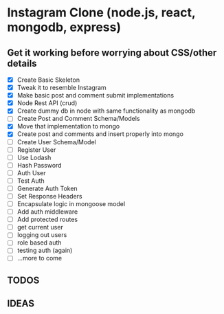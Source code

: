 # Instagram Clone (node.js, react, mongodb, express)

## Get it working before worrying about CSS/other details

* [x] Create Basic Skeleton
* [x] Tweak it to resemble Instagram
* [x] Make basic post and comment submit implementations
* [x] Node Rest API (crud)
* [x] Create dummy db in node with same functionality as mongodb
* [ ] Create Post and Comment Schema/Models
* [x] Move that implementation to mongo
* [x] Create post and comments and insert properly into mongo
* [ ] Create User Schema/Model
* [ ] Register User
* [ ] Use Lodash
* [ ] Hash Password
* [ ] Auth User
* [ ] Test Auth
* [ ] Generate Auth Token
* [ ] Set Response Headers
* [ ] Encapsulate logic in mongoose model
* [ ] Add auth middleware
* [ ] Add protected routes
* [ ] get current user
* [ ] logging out users
* [ ] role based auth
* [ ] testing auth (again)
* [ ] ...more to come

## TODOS

## IDEAS
